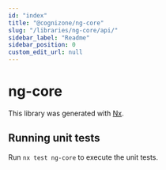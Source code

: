 ```yaml
---
id: "index"
title: "@cognizone/ng-core"
slug: "/libraries/ng-core/api/"
sidebar_label: "Readme"
sidebar_position: 0
custom_edit_url: null
---
```


# ng-core

This library was generated with [Nx](https://nx.dev).

## Running unit tests

Run `nx test ng-core` to execute the unit tests.

